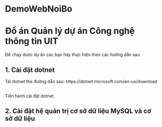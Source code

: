 # DemoWebNoiBo
# Đồ án Quản lý dự án Công nghệ thông tin UIT

Để chạy dược dự án các bạn hãy thực hiện theo các hướng dẫn sau
## 1. Cài đặt dotnet
<p> Tải dotnet the đường dẫn sau: https://dotnet.microsoft.com/en-us/download</p><br>
    Tiến hành cài đặt dotnet.

## 2. Cài đặt hệ quản trị cơ sở dữ liệu MySQL và cơ sở dữ liệu


     